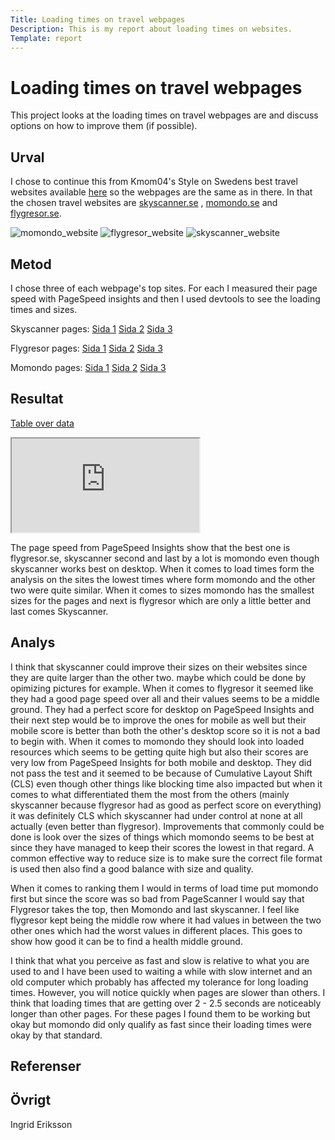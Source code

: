 ```yaml
---
Title: Loading times on travel webpages
Description: This is my report about loading times on websites.
Template: report
---
```


Loading times on travel webpages
=======================

This project looks at the loading times on travel webpages are and discuss options on how to improve them (if possible). 

Urval
-----------------------

I chose to continue this from Kmom04's Style on Swedens best travel websites available <a href="%base_url%?analysis/01_colors">here</a> so the webpages are the same as in there. In that the chosen travel websites are <a href="https://www.skyscanner.se/">skyscanner.se</a> , <a href="https://www.momondo.se/">momondo.se</a>  and <a href="https://www.flygresor.se/">flygresor.se</a>.

![momondo_website](%base_url%/image/momondo.png?w=150&h=150)
![flygresor_website](%base_url%/image/flygresor.png?w=150&h=150)
![skyscanner_website](%base_url%/image/skyscanner.png?w=150&h=150)

Metod
-----------------------

I chose three of each webpage's top sites. For each I measured their page speed with PageSpeed insights and then I used devtools to see the loading times and sizes.

Skyscanner pages:
<a href="https://www.skyscanner.se/flyg">Sida 1</a>
<a href="https://www.skyscanner.se/hotell">Sida 2</a>
<a href="https://www.skyscanner.se/hyrbil">Sida 3</a>

Flygresor pages:
<a href="https://www.flygresor.se/reseguider/">Sida 1</a>
<a href="https://hyrbil.flygresor.se">Sida 2</a>
<a href="https://www.flygresor.se/sista-minuten">Sida 3</a>

Momondo pages:
<a href="https://www.momondo.se/stays">Sida 1</a>
<a href="https://www.momondo.se/hyrbil">Sida 2</a>
<a href="https://www.momondo.se/paketresor">Sida 3</a>

Resultat
-----------------------

<a href="https://docs.google.com/spreadsheets/d/1jcZfalnuJr-jJhuNwmhXVQ3hfs7XGTKaROPleUMrbOU/edit?usp=sharing">Table over data</a>

<iframe class=iframe src="https://docs.google.com/spreadsheets/d/e/2PACX-1vSm7lOK-na0CXuxhC2awEpivkq1UKPiQtRS5pYoB5ZoCUf1n-31SesUb6VpwIYXU0xXq4lrRpj4LIoU/pubhtml?widget=true&amp;headers=false"></iframe>

The page speed from PageSpeed Insights show that the best one is flygresor.se, skyscanner second and last by a lot is momondo even though skyscanner works best on desktop. When it comes to load times form the analysis on the sites the lowest times where form momondo and the other two were quite similar. When it comes to sizes momondo has the smallest sizes for the pages and next is flygresor which are only a little better and last comes Skyscanner. 

Analys
-----------------------
I think that skyscanner could improve their sizes on their websites since they are quite larger than the other two. maybe which could be done by opimizing pictures for example. When it comes to flygresor it seemed like they had a good page speed over all and their values seems to be a middle ground. They had a perfect score for desktop on PageSpeed Insights and their next step would be to improve the ones for mobile as well but their mobile score is better than both the other's desktop score so it is not a bad to begin with. When it comes to momondo they should look into loaded resources which seems to be getting quite high but also their scores are very low from PageSpeed Insights for both mobile and desktop. They did not pass the test and it seemed to be because of Cumulative Layout Shift (CLS) even though other things like blocking time also impacted but when it comes to what differentiated them the most from the others (mainly skyscanner because flygresor had as good as perfect score on everything) it was definitely CLS which skyscanner had under control at none at all actually (even better than flygresor). Improvements that commonly could be done is look over the sizes of things which momondo seems to be best at since they have managed to keep their scores the lowest in that regard. A common effective way to reduce size is to make sure the correct file format is used then also find a good balance with size and quality. 

When it comes to ranking them I would in terms of load time put momondo first but since the score was so bad from PageScanner I would say that Flygresor takes the top, then Momondo and last skyscanner. I feel like flygresor kept being the middle row where it had values in between the two other ones which had the worst values in different places. This goes to show how good it can be to find a health middle ground. 

I think that what you perceive as fast and slow is relative to what you are used to and I have been used to waiting a while with slow internet and an old computer which probably has affected my tolerance for long loading times. However, you will notice quickly when pages are slower than others. I think that loading times that are getting over 2 - 2.5 seconds are noticeably longer than other pages. For these pages I found them to be working but okay but momondo did only qualify as fast since their loading times were okay by that standard.


Referenser
-----------------------


Övrigt
-----------------------

Ingrid Eriksson

